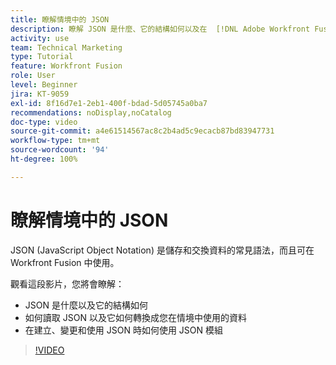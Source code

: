 ```yaml
---
title: 瞭解情境中的 JSON
description: 瞭解 JSON 是什麼、它的結構如何以及在  [!DNL Adobe Workfront Fusion] 中如何將 JSON 轉換為您在情境中使用的資料。
activity: use
team: Technical Marketing
type: Tutorial
feature: Workfront Fusion
role: User
level: Beginner
jira: KT-9059
exl-id: 8f16d7e1-2eb1-400f-bdad-5d05745a0ba7
recommendations: noDisplay,noCatalog
doc-type: video
source-git-commit: a4e61514567ac8c2b4ad5c9ecacb87bd83947731
workflow-type: tm+mt
source-wordcount: '94'
ht-degree: 100%

---
```


# 瞭解情境中的 JSON

JSON (JavaScript Object Notation) 是儲存和交換資料的常見語法，而且可在 Workfront Fusion 中使用。

觀看這段影片，您將會瞭解：

* JSON 是什麼以及它的結構如何
* 如何讀取 JSON 以及它如何轉換成您在情境中使用的資料
* 在建立、變更和使用 JSON 時如何使用 JSON 模組

>[!VIDEO](https://video.tv.adobe.com/v/335300/?quality=12&learn=on)
